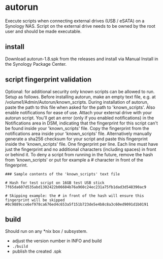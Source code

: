 # autorun
Execute scripts when connecting external drives (USB / eSATA) on a Synology NAS. Script on the external drive needs to be owned by the root user and should be made executable.

## install
Download autorun-1.8.spk from the releases and install via Manual Install in the Synology Package Center.

## script fingerprint validation
Optional: for additional security only known scripts can be allowed to run. Setup as follows. Before installing autorun, make an empty text file, e.g. at /volume1/Admin/Autorun/known_scripts. During installation of autorun, paste the path to this file when asked for the path to 'known_scripts'. Also enable notifications for ease of use. Attach your external drive with your autorun script. You'll get an error (only if you enabled notifications) in the Notifications area in DSM, indicating that the fingerprint for this script can't be found inside your 'known_scripts' file. Copy the fingerprint from the notifications area inside your 'known_scripts' file. Alternatively manually generate a sha256 checksum for your script and paste this fingerprint inside the 'known_scripts' file. One fingerprint per line. Each line must have just the fingerprint and no additional characters (including spaces) in front or behind it. To deny a script from running in the future, remove the hash from 'known_scripts' or put for example a # character in front of the fingerprint.

```
### Sample contents of the 'known_scripts' text file

# Hash for test script on 16GB test USB stick
7f65da607d535abd1302422b06604b76a960c24ec231a75fb1dad3d548390ac9

# Skipping example: the # in front of the hash will ensure this fingerprint will be skipped
#0c9889cce6ef978ca676ed4c653a5f151b723de5e4b8c8a3c60ed9091d1b0191
```

## build
Should run on any *nix box / subsystem.

* adjust the version number in INFO and build
* `./build`
* publish the created .spk